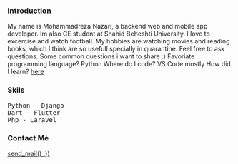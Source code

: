 ### Introduction


My name is Mohammadreza Nazari, a backend web and mobile app developer.
Im also CE student at Shahid Beheshti University.
I love to excercise and watch football. My hobbies are watching movies and reading books, which I think are so usefull specially in quarantine.
Feel free to ask questions.
Some common questions i want to share :)
Favoriate programming language? Python
Where do I code? VS Code mostly
How did I learn? [here](https://www.google.com/)  

### Skils
<pre>
Python - Django 
Dart - Flutter
Php - Laravel 
</pre>
### Contact Me

[send_mail()  :))](mailto:nazarimohammadreza0852@gmail.com)

